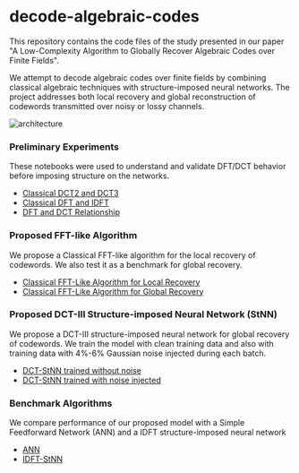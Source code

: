 # decode-algebraic-codes
This repository contains the code files of the study presented in our paper "A Low-Complexity Algorithm to Globally Recover Algebraic Codes over Finite Fields".

We attempt to decode algebraic codes over finite fields by combining classical algebraic techniques with structure-imposed neural networks. The project addresses both local recovery and global reconstruction of codewords transmitted over noisy or lossy channels.

![architecture](https://github.com/user-attachments/assets/ef7845c3-d084-496a-9f76-a1b893616a7a)

### Preliminary Experiments
These notebooks were used to understand and validate DFT/DCT behavior before imposing structure on the networks. 
- [Classical DCT2 and DCT3](https://github.com/oshani-jayawardane/decode-algebraic-codes/blob/main/1_Classical_DCT.ipynb)
- [Classical DFT and IDFT](https://github.com/oshani-jayawardane/decode-algebraic-codes/blob/main/2_Classical_DFT.ipynb)
- [DFT and DCT Relationship](https://github.com/oshani-jayawardane/decode-algebraic-codes/blob/main/4_DFT_DCT_Relationship.ipynb)

### Proposed FFT-like Algorithm
We propose a Classical FFT-like algorithm for the local recovery of codewords. We also test it as a benchmark for global recovery.
- [Classical FFT-Like Algorithm for Local Recovery](https://github.com/oshani-jayawardane/decode-algebraic-codes/blob/main/3_Classical_Algorithm.ipynb)
- [Classical FFT-Like Algorithm for Global Recovery](https://github.com/oshani-jayawardane/decode-algebraic-codes/blob/main/9_Classical_Algorithm_global_recovery.ipynb)

### Proposed DCT-III Structure-imposed Neural Network (StNN)
We propose a DCT-III structure-imposed neural network for global recovery of codewords. We train the model with clean training data and also with training data with 4%-6% Gaussian noise injected during each batch. 
- [DCT-StNN trained without noise](https://github.com/oshani-jayawardane/decode-algebraic-codes/blob/main/7_DCT3_StNN_genmatrix_encoded.ipynb)
- [DCT-StNN trained with noise injected](https://github.com/oshani-jayawardane/decode-algebraic-codes/blob/main/8_DCT3_StNN_genmatrix_encoded_data_with_noise.ipynb)

### Benchmark Algorithms
We compare performance of our proposed model with a Simple Feedforward Network (ANN) and a IDFT structure-imposed neural network
- [ANN](https://github.com/oshani-jayawardane/decode-algebraic-codes/blob/main/5_ANN_genmatrix_encoded.ipynb)
- [IDFT-StNN](https://github.com/oshani-jayawardane/decode-algebraic-codes/blob/main/6_IDFT_StNN_genmatrix_encoded.ipynb)
